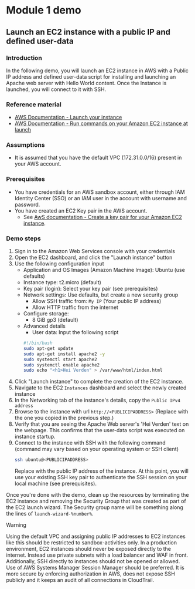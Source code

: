 # Module 1 demo
## Launch an EC2 instance with a public IP and defined user-data

### Introduction
In the following demo, you will launch an EC2 instance in AWS with a Public IP address and defined user-data script for installing and launching an Apache web server with Hello World content.
Once the Instance is launched, you will connect to it with SSH.

### Reference material
- [AWS Documentation - Launch your instance](https://docs.aws.amazon.com/AWSEC2/latest/UserGuide/LaunchingAndUsingInstances.html)
- [AWS Documentation - Run commands on your Amazon EC2 instance at launch](https://docs.aws.amazon.com/AWSEC2/latest/UserGuide/user-data.html)

### Assumptions
- It is assumed that you have the default VPC (172.31.0.0/16) present in your AWS account.

### Prerequisites
- You have credentials for an AWS sandbox account, either through IAM Identity Center (SSO) or an IAM user in the account with username and password.
- You have created an EC2 Key pair in the AWS account.
    - See [AwS documentation - Create a key pair for your Amazon EC2 instance](https://docs.aws.amazon.com/AWSEC2/latest/UserGuide/create-key-pairs.html).

### Demo steps
1. Sign in to the Amazon Web Services console with your credentials
2. Open the EC2 dashboard, and click the "Launch instance" button
3. Use the following configuration input
    - Application and OS Images (Amazon Machine Image): Ubuntu (use defaults)
    - Instance type: t2.micro (default)
    - Key pair (login): Select your key pair (see prerequisites)
    - Network settings: Use defaults, but create a new security group
        - Allow SSH traffic from: `My IP` (Your public IP address)
        - Allow HTTP traffic from the internet
    - Configure storage:
        - 8 GiB gp3 (default)
    - Advanced details
        - User data: Input the following script
        ```bash
        #!/bin/bash
        sudo apt-get update
        sudo apt-get install apache2 -y
        sudo systemctl start apache2
        sudo systemctl enable apache2
        sudo echo "<h1>Hei Verden" > /var/www/html/index.html
        ```
4. Click "Launch instance" to complete the creation of the EC2 instance.
5. Navigate to the EC2 `Instances` dashboard and select the newly created instance
6. In the Networking tab of the instance's details, copy the `Public IPv4 address`
7. Browse to the instance with url `http://<PUBLICIPADDRESS>` (Replace <PUBLICIPADDRESS> with the one you copied in the previous step.)
8. Verify that you are seeing the Apache Web server's 'Hei Verden' text on the webpage. This confirms that the user-data script was executed on instance startup.
9. Connect to the instance with SSH with the following command (command may vary based on your operating system or SSH client)
    ```bash
    ssh ubuntu@<PUBLICIPADDRESS>
    ```
    Replace <PUBLICIPADDRESS> with the public IP address of the instance.
    At this point, you will use your existing SSH key pair to authenticate the SSH session on your local machine (see prerequisites).

Once you're done with the demo, clean up the resources by terminating the EC2 instance and removing the Security Group that was created as part of the EC2 launch wizard. The Security group name will be something along the lines of `launch-wizard-%number%`.

> [!WARNING]
> Using the default VPC and assigning public IP addresses to EC2 instances like this should be restricted to sandbox-activities only. In a production environment, EC2 instances should never be exposed directly to the internet. Instead use private subnets with a load balancer and WAF in front.
> Additionally, SSH directly to instances should not be opened or allowed. Use of AWS Systems Manager Session Manager should be preferred. It is more secure by enforcing authorization in AWS, does not expose SSH publicly and it keeps an audit of all connections in CloudTrail.